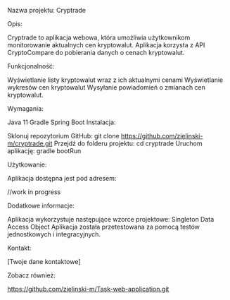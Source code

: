 Nazwa projektu: Cryptrade

Opis:

Cryptrade to aplikacja webowa, która umożliwia użytkownikom monitorowanie aktualnych cen kryptowalut. Aplikacja korzysta z API CryptoCompare do pobierania danych o cenach kryptowalut.

Funkcjonalność:

Wyświetlanie listy kryptowalut wraz z ich aktualnymi cenami
Wyświetlanie wykresów cen kryptowalut
Wysyłanie powiadomień o zmianach cen kryptowalut.

Wymagania:

Java 11
Gradle
Spring Boot
Instalacja:

Sklonuj repozytorium GitHub:
git clone https://github.com/zielinski-m/cryptrade.git
Przejdź do folderu projektu:
cd cryptrade
Uruchom aplikację:
gradle bootRun

Użytkowanie:

Aplikacja dostępna jest pod adresem:

//work in progress

Dodatkowe informacje:

Aplikacja wykorzystuje następujące wzorce projektowe:
Singleton
Data Access Object
Aplikacja została przetestowana za pomocą testów jednostkowych i integracyjnych.

Kontakt:

[Twoje dane kontaktowe]


Zobacz również:

https://github.com/zielinski-m/Task-web-application.git


